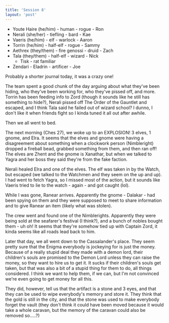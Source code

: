 ```yaml
---
title: 'Session 8'
layout: 'post'
---
```


* Youte Haire (he/him) - human - rogue - Ron
* Nerali (she/her) - tiefling - bard - Kae
* Vaeris (he/him) - elf - warlock - Aaron
* Torrin (he/him) - half-elf - rogue - Sammy
* Aethrex (they/them) - fire genossi - druid - Zach
* Tala (they/them) - half-elf - wizard - Nick
    * Tisk - rat familiar
* Zendari - Eladrin - artificer - Joe

Probably a shorter journal today, it was a crazy one!

The team spent a good chunk of the day arguing about what they've been hiding, who they've been working for, who they've pissed off, and more. Torrin has been feeding info to Zord (though it sounds like he still has something to hide?), Nerali pissed off The Order of the Gauntlet and escaped, and I think Tala said he failed out of wizard school? I dunno, I don't like it when friends fight so I kinda tuned it all out after awhile.

Then we all went to bed.

The next morning (Ches 27), we woke up to an EXPLOSION! 3 elves, 1 gnome, and Elra. It seems that the elves and gnome were having a disagreement about something when a clockwork person (Nimbleright) dropped a fireball bead, grabbed something from them, and then ran off! The elves are Zhent and the gnome is Xanathar, but when we talked to Yagra and her boss they said they're from the fake faction.

Nerali healed Elra and one of the elves. The elf was taken in by the Watch, but escaped (we talked to the Watchmen and they seem on the up and up). I had went to fetch Yagra, so I missed most of the action, but it sounds like Vaeris tried to lie to the watch - again - and got caught (lol).

While I was gone, Ranear arrives. Apparently the gnome - Dalakar - had been spying on them and they were supposed to meet to share information and to give Ranear an item (likely what was stolen). 

The crew went and found one of the Nimblerights. Apparently they were being sold at the seafarer's festival (I think?), and a bunch of nobles bought them - uh oh! It seems that they're somehow tied up with Captain Zord, it kinda seems like all roads lead back to him.

Later that day, we all went down to the Cassalander's place. They seem pretty sure that the Enigma everybody is jockeying for is just the money. Because of a really stupid deal they made with a demon lord, their children's souls are promised to the Demon Lord unless they can raise the money, so they want to hire us to get it. It sucks if their children's souls get taken, but that was also a bit of a stupid thing for them to do, all things considered. I think we want to help them, if we can, but I'm not convinced we're even going to get money for all this.

They did, however, tell us that the artifact is a stone and 3 eyes, and that they can be used to wipe everybody's memory and store it. They think that the gold is still in the city, and that the stone was used to make everybody forget the vault (they don't think it could have been moved because it would take a whole caravan, but the memory of the caravan could also be removed so.....?)

